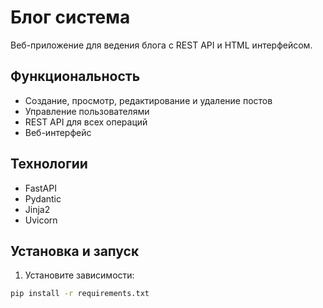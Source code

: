 # Блог система

Веб-приложение для ведения блога с REST API и HTML интерфейсом.

## Функциональность

- Создание, просмотр, редактирование и удаление постов
- Управление пользователями
- REST API для всех операций
- Веб-интерфейс

## Технологии

- FastAPI
- Pydantic
- Jinja2
- Uvicorn

## Установка и запуск

1. Установите зависимости:
```bash
pip install -r requirements.txt